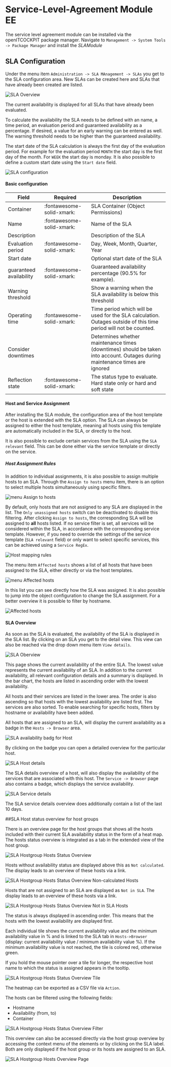 # Service-Level-Agreement Module <span class="badge badge-danger badge-outlined" title="Enterprise Edition">EE</span>

The service level agreement module can be installed via the openITCOCKPIT package manager.
Navigate to `Management -> System Tools -> Package Manager` and install the *SLAModule*

## SLA Configuration

Under the menu item `Administration -> SLA MAnagement -> SLAs` you get to the SLA configuration area.
New SLAs can be created here and SLAs that have already been created are listed.

![SLA Overview](/images/sla/sla_list.png)

The current availability is displayed for all SLAs that have already been evaluated.

To calculate the availability the SLA needs to be defined with an name, a time period, an evaluation period and
guaranteed availability as a percentage. If desired, a value for an early warning can be entered as well.
The warning threshold needs to be higher than the guaranteed availability.

The start date of the SLA calculation is always the first day of the evaluation period. For example for the
evaluation period `MONTH` the start day is the first day of the month. For `WEEK` the start day is monday.
It is also possible to define a custom start date using the `Start date` field.

![SLA configuration](/images/sla/sla_configuration.png)

#### Basic configuration

| Field                   | Required                  | Description                                                                                                                  |
|-------------------------|---------------------------|------------------------------------------------------------------------------------------------------------------------------|
| Container               | :fontawesome-solid-xmark: | SLA Container (Object Permissions)                                                                                           |
| Name                    | :fontawesome-solid-xmark: | Name of the SLA                                                                                                              |
| Description             |                           | Description of the SLA                                                                                                       |
| Evaluation period       | :fontawesome-solid-xmark: | Day, Week, Month, Quarter, Year                                                                                              |
| Start date              |                           | Optional start date of the SLA                                                                                               |
| guaranteed availability | :fontawesome-solid-xmark: | Guaranteed availability percentage (90.5% for example).                                                                      |
| Warning threshold       |                           | Show a warning when the SLA availability is below this threshold                                                             |
| Operating time          | :fontawesome-solid-xmark: | Time period which will be used for the SLA calculation. Outages outside of this time period will not be counted.             |
| Consider downtimes      |                           | Determines whether maintenance times  (downtimes) should be taken into account. Outages during maintenance times are ignored |
| Reflection state        | :fontawesome-solid-xmark: | The status type to evaluate. Hard state only or hard and soft state                                                          |

#### Host and Service Assignment

After installing the SLA module, the configuration area of the host template or the host is extended with the SLA
option. The SLA can always be assigned to either the host template, meaning all hosts using this template are
automatically included in the SLA, or directly to the host.

It is also possible to exclude certain services from the SLA using the `SLA relevant` field. This can be done either via
the service template or directly on the service.

##### Host Assignment Rules

In addition to individual assignments, it is also possible to assign multiple hosts to an SLA. Through the `Assign to
hosts` menu item, there is an option to select multiple hosts simultaneously using specific filters.

![menu Assign to hosts](/images/sla/sla_assign_to_hosts.png)

By default, only hosts that are not assigned to any SLA are displayed in the list. The `Only unassigned hosts` switch
can be deactivated to disable this filtering. After clicking `Assign to hosts`, the corresponding SLA will be assigned
to
**all** hosts listed. If no service filter is set, all services will be considered within the SLA, in accordance with
the corresponding service template. However, if you need to override the settings of the service
template (`SLA relevant` field) or only want to select specific services, this can be achieved using a `Service RegEx`.

![Host mapping rules](/images/sla/sla_assign_to_hosts_filter.png)

The menu item `Affected hosts` shows a list of all hosts that have been assigned to the SLA, either directly or via the
host templates.

![menu Affected hosts](/images/sla/sla_menu_affected_hosts.png)

In this list you can see directly how the SLA was assigned. It is also possible to jump into the object configuration
to change the SLA assignment. For a better overview it is possible to filter by hostname.

![Affected hosts](/images/sla/sla_affected_hosts.png)

#### SLA Overview

As soon as the SLA is evaluated, the availability of the SLA is displayed in the SLA list.
By clicking on an SLA you get to the detail view. This view can also be reached via the drop down menu
item `View details`.

![SLA Oberview](/images/sla/sla_view_details.png)

This page shows the current availability of the entire SLA. The lowest value represents
the current availability of an SLA. In addition to the current availability, all relevant configuration details
and a summary is displayed. In the bar chart, the hosts are listed in ascending order with the lowest availability.

All hosts and their services are listed in the lower area. The order is also ascending so that
hosts with the lowest availability are listed first. The services are also sorted.
To enable searching for specific hosts, filters by hostname or availability have been added.

All hosts that are assigned to an SLA, will display the current availability as a badge in the `Hosts -> Browser` area.

![SLA availability badg for Host](/images/sla/sla_host_browser.png)

By clicking on the badge you can open a detailed overview for the particular host.

![SLA Host details](/images/sla/sla_host_browser_details.png)

The SLA details overview of a host, will also display the availability of the services that are associated with this
host.
The `Service -> Browser` page also contains a badge, which displays the service availability.

![SLA Service details](/images/sla/sla_service_browser_details.png)

The SLA service details overview does additionally contain a list of the last 10 days.

##SLA Host status overview for host groups

There is an overview page for the host groups that shows all the hosts included with their current SLA availability status in the form of a heat map. The hosts status overview is integrated as a tab in the extended view of the host group.   

![SLA Hostgroup Hosts Status Overview](/images/sla/sla_hostgroup_hosts_status_overview.png)

Hosts without availability status are displayed above this as `Not calculated`. The display leads to an overview of these hosts via a link.

![SLA Hostgroup Hosts Status Overview Non-calculated Hosts](/images/sla/sla_hostgroup_hosts_status_overview_not_calculated.png)

Hosts that are not assigned to an SLA are displayed as `Not in SLA`. The display leads to an overview of these hosts via a link.

![SLA Hostgroup Hosts Status Overview Not in SLA Hosts](/images/sla/sla_hostgroup_hosts_status_overview_not_sla.png)

The status is always displayed in ascending order. This means that the hosts with the lowest availability are displayed first. 

Each individual tile shows the current availability value and the minimum availability value in % and is linked to the SLA tab in `Hosts->Browser` (display: current availability value / minimum availability value %). If the minimum availability value is not reached, the tile is colored red, otherwise green.

If you hold the mouse pointer over a tile for longer, the respective host name to which the status is assigned appears in the tooltip. 

![SLA Hostgroup Hosts Status Overview Tile](/images/sla/sla_hostgroup_hosts_status_overview_tile.png)

The heatmap can be exported as a CSV file via `Action`. 

The hosts can be filtered using the following fields:

* Hostname
* Availability (from, to)
* Container

![SLA Hostgroup Hosts Status Overview Filter](/images/sla/sla_hostgroup_hosts_status_overview_filter.png)

This overview can also be accessed directly via the host group overview by accessing the context menu of the elements or by clicking on the SLA label. Both are only displayed if the host group or its hosts are assigned to an SLA.  

![SLA Hostgroup Hosts Overview Page](/images/sla/sla_hostgroups_overview.png)